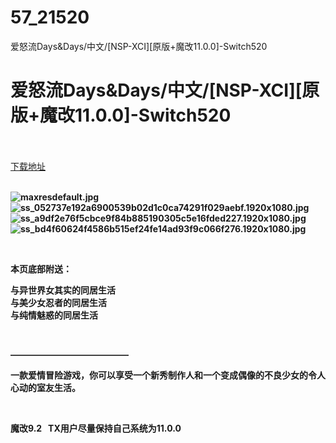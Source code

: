 # 57_21520
爱怒流Days&amp;Days/中文/[NSP-XCI][原版+魔改11.0.0]-Switch520
# 爱怒流Days&Days/中文/[NSP-XCI][原版+魔改11.0.0]-Switch520
 <br/></br>
[下载地址](https://www.switch520.cc/article/21520 "下载地址")
<br/></br>

<p><strong><img title="maxresdefault.jpg" src="https://www.switch520.cc/muke_img/2021_08_22_f0a7408bc3f8e.jpg" alt="maxresdefault.jpg"></strong><br>
<strong><img title="ss_052737e192a6900539b02d1c0ca74291f029aebf.1920x1080.jpg" src="https://www.switch520.cc/muke_img/2021_08_22_0a09ce2cc2239.jpg" alt="ss_052737e192a6900539b02d1c0ca74291f029aebf.1920x1080.jpg"></strong><br>
<strong><img title="ss_a9df2e76f5cbce9f84b885190305c5e16fded227.1920x1080.jpg" src="https://www.switch520.cc/muke_img/2021_08_22_c421d718cf1cc.jpg" alt="ss_a9df2e76f5cbce9f84b885190305c5e16fded227.1920x1080.jpg"></strong><br>
<strong><img title="ss_bd4f60624f4586b515ef24fe14ad93f9c066f276.1920x1080.jpg" src="https://www.switch520.cc/muke_img/2021_08_22_a5d6beab0c955.jpg" alt="ss_bd4f60624f4586b515ef24fe14ad93f9c066f276.1920x1080.jpg">&nbsp;</strong></p>
<p>&nbsp;</p>
<p><strong>本页底部附送：</strong></p>
<p><strong>与异世界女其实的同居生活</strong><br>
<strong>与美少女忍者的同居生活</strong><br>
<strong>与纯情魅惑的同居生活</strong></p>
<p>&nbsp;</p>
<p><strong>—————————————–</strong></p>
<p><strong>一款爱情冒险游戏，你可以享受一个新秀制作人和一个变成偶像的不良少女的令人心动的室友生活。</strong></p>
<p>&nbsp;</p>
<p><strong>魔改9.2 &nbsp;&nbsp;TX用户尽量保持自己系统为11.0.0</strong></p>
